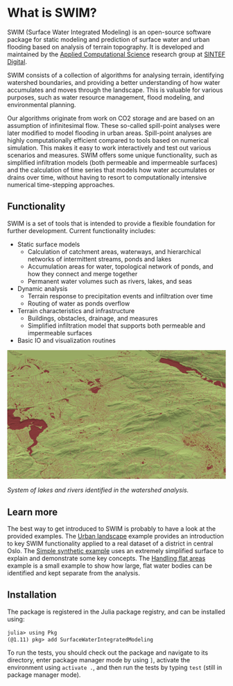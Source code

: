 # What is SWIM?

SWIM (Surface Water Integrated Modeling) is an open-source software package for
static modeling and prediction of surface water and urban flooding based on
analysis of terrain topography. It is developed and maintained by the
[Applied Computational Science](https://www.sintef.no/en/digital/departments-new/department-of-mathematics-and-cybernetics/research-group-applied-computational-science/)
research group at [SINTEF Digital](https://www.sintef.no/en/digital/).

SWIM consists of a collection of algorithms for analysing terrain, identifying
watershed boundaries, and providing a better understanding of how water
accumulates and moves through the landscape. This is valuable for various
purposes, such as water resource management, flood modeling, and environmental
planning.

Our algorithms originate from work on CO2 storage and are based on an assumption
of infinitesimal flow. These so-called spill-point analyses were later modified
to model flooding in urban areas. Spill-point analyses are highly
computationally efficient compared to tools based on numerical simulation. This
makes it easy to work interactively and test out various scenarios and
measures. SWIM offers some unique functionality, such as simplified infiltration
models (both permeable and impermeable surfaces) and the calculation of time
series that models how water accumulates or drains over time, without having to
resort to computationally intensive numerical time-stepping approaches.

## Functionality

SWIM is a set of tools that is intended to provide a flexible foundation for
further development. Current functionality includes:

- Static surface models
  - Calculation of catchment areas, waterways, and hierarchical networks of
    intermittent streams, ponds and lakes
  - Accumulation areas for water, topological network of ponds, and how they connect and merge together
  - Permanent water volumes such as rivers, lakes, and seas
- Dynamic analysis
  - Terrain response to precipitation events and infiltration over time
  - Routing of water as ponds overflow
- Terrain characteristics and infrastructure
  - Buildings, obstacles, drainage, and measures
  - Simplified infiltration model that supports both permeable and impermeable surfaces
- Basic IO and visualization routines

![image](assets/swim-rivers.png)

*System of lakes and rivers identified in the watershed analysis.*

## Learn more

The best way to get introduced to SWIM is probably to have a look at the
provided examples. The [Urban landscape](@ref) example provides an introduction
to key SWIM functionality applied to a real dataset of a district in central
Oslo.  The [Simple synthetic example](@ref) uses an extremely simplified surface
to explain and demonstrate some key concepts.  The [Handling flat areas](@ref)
example is a small example to show how large, flat water bodies can be
identified and kept separate from the analysis.

## Installation
The package is registered in the Julia package registry, and can be installed
using:
```
julia> using Pkg
(@1.11) pkg> add SurfaceWaterIntegratedModeling
```
To run the tests, you should check out the package and navigate to its
directory, enter package manager mode by using `]`, activate the environment
using `activate .`, and then run the tests by typing `test` (still in package
manager mode).
